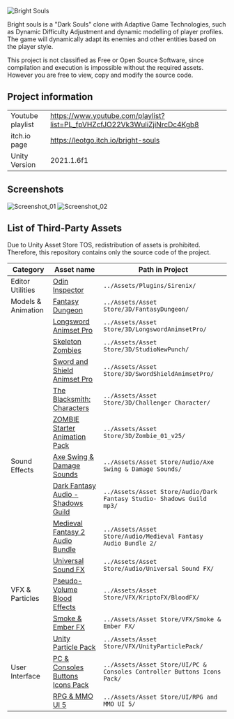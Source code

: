![Bright Souls](https://img.itch.zone/aW1nLzE4MjIwNTQucG5n/original/6QSW0Q.png)

Bright souls is a "Dark Souls" clone with Adaptive Game Technologies, such as Dynamic Difficulty Adjustment and dynamic modelling of player profiles. The game will dynamically adapt its enemies and other entities based on the player style.

This project is not classified as Free or Open Source Software, since compilation and execution is impossible without the required assets. However you are free to view, copy and modify the source code.

## Project information ##

|                       |                                                                            |
| --------------------- | -------------------------------------------------------------------------- |
| Youtube playlist      | <https://www.youtube.com/playlist?list=PL_fpVHZcfJO22Vk3WuliZjiNrcDc4Kgb8> |
| itch.io page          | <https://leotgo.itch.io/bright-souls>                                      |
| Unity Version         | 2021.1.6f1                                                                 |

## Screenshots ##

![Screenshot_01](https://img.itch.zone/aW1hZ2UvMzY0MjQzLzE4MjIwNTIucG5n/original/uveM3m.png)
![Screenshot_02](https://img.itch.zone/aW1hZ2UvMzY0MjQzLzE4MjIwNTEucG5n/original/4ygiO%2B.png)

## List of Third-Party Assets ##

Due to Unity Asset Store TOS, redistribution of assets is prohibited. Therefore, this repository contains only the source code of the project.

| Category           | Asset name                                                                                                                                  | Path in Project                                                         |
| ------------------ | ------------------------------------------------------------------------------------------------------------------------------------------- | ----------------------------------------------------------------------- |
| Editor Utilities   | [Odin Inspector](https://assetstore.unity.com/packages/tools/utilities/odin-inspector-and-serializer-89041)                                 | `../Assets/Plugins/Sirenix/`                                            |
| Models & Animation | [Fantasy Dungeon](https://assetstore.unity.com/packages/3d/characters/fantasy-dungeon-46916)                                                | `../Assets/Asset Store/3D/FantasyDungeon/`                              |
|                    | [Longsword Animset Pro](https://assetstore.unity.com/packages/3d/animations/longsword-animset-pro-92239)                                    | `../Assets/Asset Store/3D/LongswordAnimsetPro/`                         |
|                    | [Skeleton Zombies](https://assetstore.unity.com/packages/3d/characters/humanoids/skeleton-zombies-110714)                                   | `../Assets/Asset Store/3D/StudioNewPunch/`                              |
|                    | [Sword and Shield Animset Pro](https://assetstore.unity.com/packages/3d/animations/sword-and-shield-animset-pro-26876)                      | `../Assets/Asset Store/3D/SwordShieldAnimsetPro/`                       |
|                    | [The Blacksmith: Characters](https://assetstore.unity.com/packages/essentials/asset-packs/the-blacksmith-characters-39941)                  | `../Assets/Asset Store/3D/Challenger Character/`                        |
|                    | [ZOMBIE Starter Animation Pack](https://assetstore.unity.com/packages/3d/animations/zombie-starter-mocap-animation-pack-61492)              | `../Assets/Asset Store/3D/Zombie_01_v25/`                               |
| Sound Effects      | [Axe Swing & Damage Sounds](https://assetstore.unity.com/packages/audio/sound-fx/weapons/axe-swing-damage-sounds-7021)                      | `../Assets/Asset Store/Audio/Axe Swing & Damage Sounds/`                |
|                    | [Dark Fantasy Audio - Shadows Guild](https://assetstore.unity.com/packages/audio/music/orchestral/dark-fantasy-studio-shadows-guild-118892) | `../Assets/Asset Store/Audio/Dark Fantasy Studio- Shadows Guild mp3/`   |
|                    | [Medieval Fantasy 2 Audio Bundle](https://assetstore.unity.com/packages/audio/sound-fx/medieval-fantasy-2-audio-bundle-57168)               | `../Assets/Asset Store/Audio/Medieval Fantasy Audio Bundle 2/`          |
|                    | [Universal Sound FX](https://assetstore.unity.com/packages/audio/sound-fx/universal-sound-fx-17256)                                         | `../Assets/Asset Store/Audio/Universal Sound FX/`                       |
| VFX & Particles    | [Pseudo-Volume Blood Effects](https://assetstore.unity.com/packages/vfx/particles/pseudo-volume-blood-effects-36196)                        | `../Assets/Asset Store/VFX/KriptoFX/BloodFX/`                           |
|                    | [Smoke & Ember FX](https://assetstore.unity.com/packages/vfx/particles/fire-explosions/smoke-ember-fx-98947)                                | `../Assets/Asset Store/VFX/Smoke & Ember FX/`                           |
|                    | [Unity Particle Pack](https://assetstore.unity.com/packages/essentials/tutorial-projects/unity-particle-pack-127325)                        | `../Assets/Asset Store/VFX/UnityParticlePack/`                          |
| User Interface     | [PC & Consoles Buttons Icons Pack](https://assetstore.unity.com/packages/2d/gui/icons/pc-consoles-controller-buttons-icons-pack-85215)      | `../Assets/Asset Store/UI/PC & Consoles Controller Buttons Icons Pack/` |
|                    | [RPG & MMO UI 5](https://assetstore.unity.com/packages/2d/gui/rpg-mmo-ui-5-95223)                                                           | `../Assets/Asset Store/UI/RPG and MMO UI 5/`                            |
